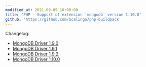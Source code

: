 ```yaml
---
modified_at: 2021-09-09 10:00:00
title: 'PHP - Support of extension `mongodb` version 1.10.0'
github: 'https://github.com/Scalingo/php-buildpack'
---
```


Changelog:

* [MongoDB Driver 1.9.0](https://github.com/mongodb/mongo-php-driver/releases/tag/1.9.0)
* [MongoDB Driver 1.9.1](https://github.com/mongodb/mongo-php-driver/releases/tag/1.9.1)
* [MongoDB Driver 1.9.2](https://github.com/mongodb/mongo-php-driver/releases/tag/1.9.2)
* [MongoDB Driver 1.10.0](https://github.com/mongodb/mongo-php-driver/releases/tag/1.10.0)
